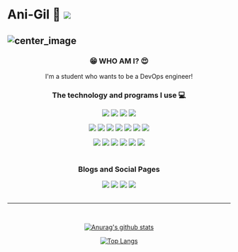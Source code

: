 # Ani-Gil 🎈 <a href="https://hits.seeyoufarm.com"><img src="https://hits.seeyoufarm.com/api/count/incr/badge.svg?url=https%3A%2F%2Fgithub.com%2FAni-Gil&count_bg=%23FF0000&title_bg=%23555555&icon=&icon_color=%23FF0000&title=HITS&edge_flat=true"/></a>
![center_image](https://user-images.githubusercontent.com/62188180/105588933-ff250c00-5dd4-11eb-8ed4-ccf7e424b1ed.png)   
---
### <p align="center">😁 WHO AM I? 😍</p>
<p align="center">I'm a student who wants to be a DevOps engineer!<br><p>

### <p align="center">The technology and programs I use 💻</p>
<p align="center">
  <a href="https://aws.amazon.com"><img src="https://img.shields.io/badge/Amazon Web Services-232F3E?style=flat-square&logo=Amazon AWS&logoColor=white"/></a>
  <a href="https://www.vmware.com"><img src="https://img.shields.io/badge/VMware-607078?style=flat-square&logo=VMware&logoColor=white"/></a>
  <a href="https://visualstudio.microsoft.com"><img src="https://img.shields.io/badge/Visual Studio Code-007ACC?style=flat-square&logo=Visual Studio Code&logoColor=white"/></a>
  <a href="https://www.cisco.com"><img src="https://img.shields.io/badge/Cisco-1BA0D7?style=flat-square&logo=Cisco&logoColor=white"/></a>
</p>
<p align="center">
  <a href="https://www.debian.org"><img src="https://img.shields.io/badge/Debian-A81D33?style=flat-square&logo=Debian&logoColor=white"/></a>
  <a href="https://www.centos.org"><img src="https://img.shields.io/badge/CentOS-262577?style=flat-square&logo=CentOS&logoColor=white"/></a>
  <a href="https://ubuntu.com"><img src="https://img.shields.io/badge/Ubuntu-E95420?style=flat-square&logo=Ubuntu&logoColor=white"/></a>
  <a href="https://www.kali.org"><img src="https://img.shields.io/badge/Kali Linux-557C94?style=flat-square&logo=Kali Linux&logoColor=white"/></a>
  <a href="https://archlinux.org"><img src="https://img.shields.io/badge/Arch Linux-1793D1?style=flat-square&logo=Arch Linux&logoColor=white"/></a>
  <a href="https://mxlinux.org"><img src="https://img.shields.io/badge/MX Linux-000000?style=flat-square&logo=MX Linux&logoColor=white"/></a>
  <a href="https://www.microsoft.com"><img src="https://img.shields.io/badge/Windows Server-0078D6?style=flat-square&logo=Windows&logoColor=white"/></a>
</p>
<p align="center">
  <a href="https://namu.wiki/w/Python"><img src="https://img.shields.io/badge/Python-3766AB?style=flat-square&logo=Python&logoColor=white"/></a>
  <a href="https://namu.wiki/w/%EC%95%A4%EC%84%9C%EB%B8%94"><img src="https://img.shields.io/badge/Ansible-EE0000?style=flat-square&logo=Ansible&logoColor=white"/></a>
  <a href="https://namu.wiki/w/JSON"><img src="https://img.shields.io/badge/JSON-000000?style=flat-square&logo=JSON&logoColor=white"/></a>
  <a href="https://namu.wiki/w/C%EC%96%B8%EC%96%B4"><img src="https://img.shields.io/badge/C-A8B9CC?style=flat-square&logo=C&logoColor=white"/></a>
  <a href="https://namu.wiki/w/C%2B%2B"><img src="https://img.shields.io/badge/C++-00599C?style=flat-square&logo=C++&logoColor=white"/></a>
  <a href="https://namu.wiki/w/HTML5"><img src="https://img.shields.io/badge/HTML5-E34F26?style=flat-square&logo=HTML5&logoColor=white"/><br><br></a>
</p>

### <p align="center">Blogs and Social Pages</p>
<p align="center">
  <a href="https://mirror.siwoo.org"><img src="https://img.shields.io/badge/Archive of Siwoo-3693F3?style=flat-square&logo=iCloud&logoColor=white"/></a>
  <a href="https://blog.siwoo.org"><img src="https://img.shields.io/badge/Blog(Tistory)-FF5722?style=flat-square&logo=Blogger&logoColor=white"/></a>
  <a href="https://www.instagram.com/see_w0o"><img src="https://img.shields.io/badge/Instagram-E4405F?style=flat-square&logo=Instagram&logoColor=white"/></a>
  <a href="https://open.kakao.com/me/anigil"><img src="https://img.shields.io/badge/Kakao Profile Chat-FFCD00?style=flat-square&logo=Kakao&logoColor=white"/></a><br><br>
</p>
<hr><br>
<p align="center"><a href="https://github.com/anuraghazra/github-readme-stats"><img src="https://github-readme-stats.vercel.app/api?username=Ani-Gil" alt="Anurag&#39;s github stats"></a></p>
<p align="center"><a href="https://github.com/anuraghazra/github-readme-stats"><img src="https://github-readme-stats.vercel.app/api/top-langs/?username=Ani-Gil&amp;layout=compact" alt="Top Langs"></a></p>
